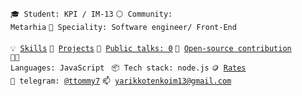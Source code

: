 <code>🎓 Student: KPI / IM-13</code>
<code>⚪ Community: Metarhia</code>
<code>👷 Speciality: Software engineer/ Front-End </code><br>
<code>💡 [Skills](SKILLS.md)</code>
<code>🧻 [Projects](PROJECTS.md)</code>
<code>📢 [Public talks: 0](TALKS.md)</code>
<code>👀 [Open-source contribution](CONTRIBUTION.md)</code><br>
<code>🧑‍💻 Languages: JavaScript </code>
<code>📦 Tech stack: node.js</code>
<code>🪙 [Rates](RATES.md)</code><br>
<code>💬 telegram: [@ttommy7](https://telegram.me/ttommy7)</code>
<code>📫 [yarikkotenkoim13@gmail.com](mailto:your-email)</code>
